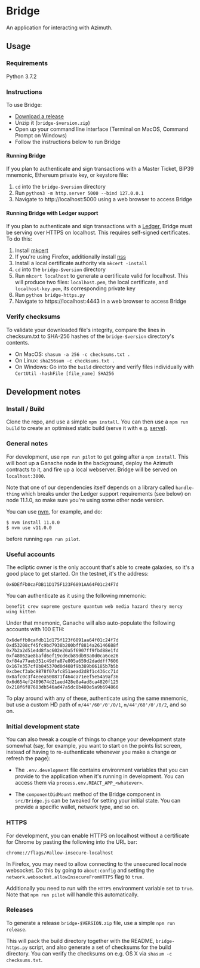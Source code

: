 # Bridge

An application for interacting with Azimuth.

## Usage

### Requirements

Python 3.7.2

### Instructions

To use Bridge:

- [Download a release](https://github.com/urbit/bridge/releases)
- Unzip it (`bridge-$version.zip`)
- Open up your command line interface (Terminal on MacOS, Command Prompt on Windows)
- Follow the instructions below to run Bridge

#### Running Bridge

If you plan to authenticate and sign transactions with a Master Ticket, BIP39 mnemonic, Ethereum private key, or keystore file:

1. `cd` into the `bridge-$version` directory
2. Run `python3 -m http.server 5000 --bind 127.0.0.1`
3. Navigate to http://localhost:5000 using a web browser to access Bridge

#### Running Bridge with Ledger support

If you plan to authenticate and sign transactions with a [Ledger](https://www.ledger.com/), Bridge must be serving over HTTPS on localhost. This requires self-signed certificates. To do this:

1. Install [mkcert](https://github.com/FiloSottile/mkcert)
2. If you're using Firefox, additionally install [nss](https://github.com/nss-dev/nss)
3. Install a local certificate authority via `mkcert -install`
4. `cd` into the `bridge-$version` directory
5. Run `mkcert localhost` to generate a certificate valid for localhost. This will produce two files: `localhost.pem`, the local certificate, and `localhost-key.pem`, its corresponding private key
6. Run `python bridge-https.py`
7. Navigate to https://localhost:4443 in a web browser to access Bridge

### Verify checksums

To validate your downloaded file's integrity, compare the lines in checksum.txt to SHA-256 hashes of the `bridge-$version` directory's contents.

- On MacOS: `shasum -a 256 -c checksums.txt .`
- On Linux: `sha256sum -c checksums.txt .`
- On Windows: Go into the `build` directory and verify files individually with `CertUtil -hashFile [file_name] SHA256`

## Development notes

### Install / Build

Clone the repo, and use a simple `npm install`.  You can then use a `npm run
build` to create an optimised static build (serve it with e.g. [serve][serv]).

### General notes

For development, use `npm run pilot` to get going after a `npm install`.  This
will boot up a Ganache node in the background, deploy the Azimuth contracts to
it, and fire up a local webserver.  Bridge will be served on `localhost:3000`.

Note that one of our dependencies itself depends on a library called
`handle-thing` which breaks under the Ledger support requirements (see below)
on node 11.1.0, so make sure you're using some other node version.

You can use [nvm](https://github.com/creationix/nvm), for example, and do:

```
$ nvm install 11.0.0
$ nvm use v11.0.0
```

before running `npm run pilot`.

### Useful accounts

The ecliptic owner is the only account that's able to create galaxies, so
it's a good place to get started.  On the testnet, it's the address:

```
0x6DEfFb0caFDB11D175F123F6891AA64F01c24F7d
```

You can authenticate as it using the following mnemonic:

```
benefit crew supreme gesture quantum web media hazard theory mercy wing kitten
```

Under that mnemonic, Ganache will also auto-populate the following accounts
with 100 ETH:

```
0x6deffb0cafdb11d175f123f6891aa64f01c24f7d
0xd53208cf45fc9bd7938b200bff8814a26146688f
0x7b2a2d51e4d8fac602e20a5f6907ff9fbd88e1fd
0xf48062ae8bafd6ef19cd6cb89db93a0d0ca6ce26
0xf84a77aeb351c49dfa87e805a659d2daddff7606
0x167e357cf8b845370d0d408f9b389b66185b7b5b
0xcbecf3abc9878f07afc851aead2d8f1c436cc71d
0x0afc0c3f4eeea500871f464ca71eef5e54a9af36
0x6d654ef2489674d21aed428e8a4ad8ca4820f125
0x218f6f87683db546ad47a5dc8b480e5a9b694866
```

To play around with any of these, authenticate using the same mnemonic, but
use a custom HD path of `m/44'/60'/0'/0/1`, `m/44'/60'/0'/0/2`, and so on.

### Initial development state

You can also tweak a couple of things to change your development state
somewhat (say, for example, you want to start on the points list screen, instead
of having to re-authenticate whenever you make a change or refresh the page):

* The `.env.development` file contains environment variables that you can
  provide to the application when it's running in development.  You can access
  them via `process.env.REACT_APP_<whatever>`.

* The `componentDidMount` method of the Bridge component in `src/Bridge.js`
  can be tweaked for setting your initial state.  You can provide a specific
  wallet, network type, and so on.

### HTTPS

For development, you can enable HTTPS on localhost without a certificate for
Chrome by pasting the following into the URL bar:

```
chrome://flags/#allow-insecure-localhost
```

In Firefox, you may need to allow connecting to the unsecured local node
websocket. Do this by going to `about:config` and setting the
`network.websocket.allowInsecureFromHTTPS` flag to `true`.

Additionally you need to run with the `HTTPS` environment variable set to
`true`.  Note that `npm run pilot` will handle this automatically.

### Releases

To generate a release `bridge-$VERSION.zip` file, use a simple `npm run
release`.

This will pack the build directory together with the README, `bridge-https.py`
script, and also generate a set of checksums for the build directory.  You can
verify the checksums on e.g. OS X via `shasum -c checksums.txt`.

[rele]: https://github.com/urbit/bridge/releases/latest
[serv]: http://npmjs.com/package/serve
